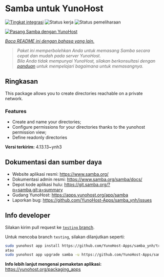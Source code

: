 <!--
N.B.: README ini dibuat secara otomatis oleh <https://github.com/YunoHost/apps/tree/master/tools/readme_generator>
Ini TIDAK boleh diedit dengan tangan.
-->

# Samba untuk YunoHost

[![Tingkat integrasi](https://dash.yunohost.org/integration/samba.svg)](https://ci-apps.yunohost.org/ci/apps/samba/) ![Status kerja](https://ci-apps.yunohost.org/ci/badges/samba.status.svg) ![Status pemeliharaan](https://ci-apps.yunohost.org/ci/badges/samba.maintain.svg)

[![Pasang Samba dengan YunoHost](https://install-app.yunohost.org/install-with-yunohost.svg)](https://install-app.yunohost.org/?app=samba)

*[Baca README ini dengan bahasa yang lain.](./ALL_README.md)*

> *Paket ini memperbolehkan Anda untuk memasang Samba secara cepat dan mudah pada server YunoHost.*  
> *Bila Anda tidak mempunyai YunoHost, silakan berkonsultasi dengan [panduan](https://yunohost.org/install) untuk mempelajari bagaimana untuk memasangnya.*

## Ringkasan

This package allows you to create directories reachable on a private network.

### Features

- Create and name your directories;
- Configure permissions for your directories thanks to the yunohost permission view;
- Define readonly directories


**Versi terkirim:** 4.13.13~ynh3
## Dokumentasi dan sumber daya

- Website aplikasi resmi: <https://www.samba.org/>
- Dokumentasi admin resmi: <https://www.samba.org/samba/docs/>
- Depot kode aplikasi hulu: <https://git.samba.org/?p=samba.git;a=summary>
- Gudang YunoHost: <https://apps.yunohost.org/app/samba>
- Laporkan bug: <https://github.com/YunoHost-Apps/samba_ynh/issues>

## Info developer

Silakan kirim pull request ke [`testing` branch](https://github.com/YunoHost-Apps/samba_ynh/tree/testing).

Untuk mencoba branch `testing`, silakan dilanjutkan seperti:

```bash
sudo yunohost app install https://github.com/YunoHost-Apps/samba_ynh/tree/testing --debug
atau
sudo yunohost app upgrade samba -u https://github.com/YunoHost-Apps/samba_ynh/tree/testing --debug
```

**Info lebih lanjut mengenai pemaketan aplikasi:** <https://yunohost.org/packaging_apps>
